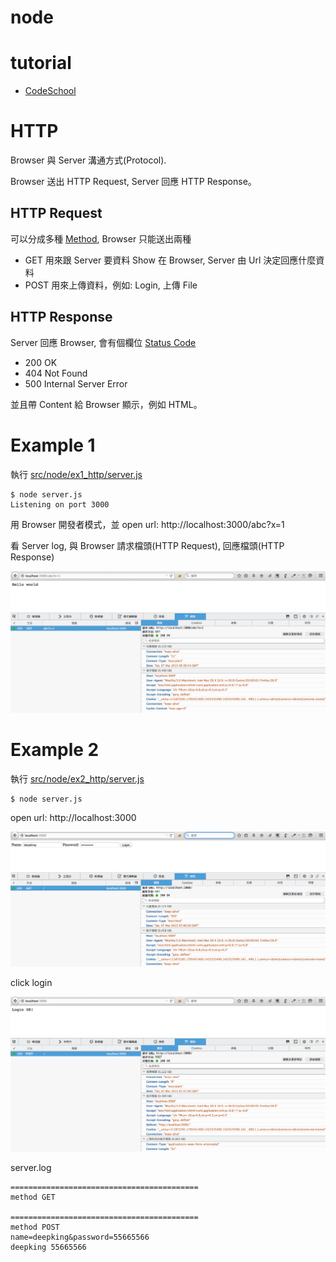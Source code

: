 # node

# tutorial
- [CodeSchool](http://campus.codeschool.com/courses/real-time-web-with-node-js)

# HTTP
Browser 與 Server 溝通方式(Protocol).

Browser 送出 HTTP Request, Server 回應 HTTP Response。

## HTTP Request 
可以分成多種 [Method](http://devdocs.io/http-request-methods/), Browser 只能送出兩種
- GET 用來跟 Server 要資料 Show 在 Browser, Server 由 Url
  決定回應什麼資料
- POST 用來上傳資料，例如: Login, 上傳 File

## HTTP Response
Server 回應 Browser, 會有個欄位 [Status Code](http://devdocs.io/http-response-status-codes/)
- 200 OK
- 404 Not Found
- 500 Internal Server Error

並且帶 Content 給 Browser 顯示，例如 HTML。

# Example 1

執行 [src/node/ex1_http/server.js](src/node/ex1_http/server.js)
```
$ node server.js
Listening on port 3000
```
用 Browser 開發者模式，並 open url: http://localhost:3000/abc?x=1

看 Server log, 與 Browser 請求檔頭(HTTP Request), 回應檔頭(HTTP
Response)

![ex1_http](images/ex1_http.png)

# Example 2

執行 [src/node/ex2_http/server.js](src/node/ex2_http/server.js)
```
$ node server.js
```

open url: http://localhost:3000

![ex2_http_login](images/ex2_http_login.png)

click login

![ex2_http_loginOk](images/ex2_http_loginOk.png)

server.log
```
==========================================
method GET

==========================================
method POST
name=deepking&password=55665566
deepking 55665566
```
